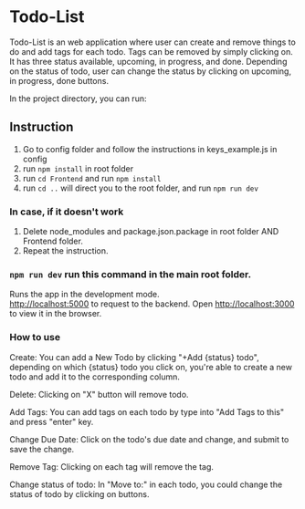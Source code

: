# Todo-List
Todo-List is an web application where user can create and remove things to do and add tags for each todo. Tags can be removed by simply clicking on. It has three status available, upcoming, in progress, and done. Depending on the status of todo, user can change the status by clicking on upcoming, in progress, done buttons.

In the project directory, you can run:
## Instruction

1. Go to config folder and follow the instructions in keys_example.js in config
2. run ```npm install``` in root folder
3. run ```cd Frontend``` and run ```npm install```
4. run ```cd ..``` will direct you to the root folder, and run ```npm run dev```

### In case, if it doesn't work 
1. Delete node_modules and package.json.package in root folder AND Frontend folder.
2. Repeat the instruction.

### `npm run dev` run this command in the main root folder.

Runs the app in the development mode.\
     [http://localhost:5000](http://localhost:5000) to request to the backend.
Open [http://localhost:3000](http://localhost:3000) to view it in the browser.

### How to use 

Create: You can add a New Todo by clicking "+Add {status} todo", depending on which {status} todo you click on, you're able to create a new todo and add it to the corresponding column.

Delete: Clicking on "X" button will remove todo.

Add Tags: You can add tags on each todo by type into "Add Tags to this" and press "enter" key.

Change Due Date: Click on the todo's due date and change, and submit to save the change. 

Remove Tag: Clicking on each tag will remove the tag.

Change status of todo: In "Move to:" in each todo, you could change the status of todo by clicking on buttons.
